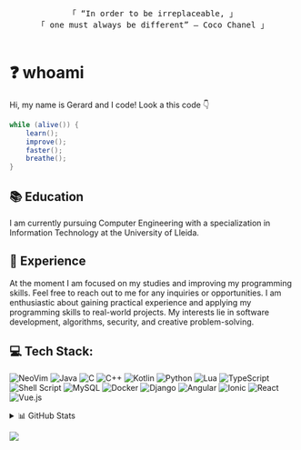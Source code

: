 <p align="center">
        <!-- Intro -->
        <samp>
                「 “In order to be irreplaceable,  」
                <br>
                「 one must always be different” – Coco Chanel</b> 」
                <br>
                <br>
        </samp>
</p>


# ❓ whoami 
Hi, my name is Gerard and I code! Look a this code 👇
```java
while (alive()) {
    learn();
    improve();
    faster();
    breathe();
}
```

## 📚 Education
I am currently pursuing Computer Engineering with a specialization in Information Technology at the University of Lleida.

## 💼 Experience
At the moment I am focused on my studies and improving my programming skills. Feel free to reach out to me for any inquiries or opportunities. I am enthusiastic about gaining practical experience and applying my programming skills to real-world projects. My interests lie in software development, algorithms, security, and creative problem-solving.

## 💻 Tech Stack:
![NeoVim](https://img.shields.io/badge/NeoVim-%2357A143.svg?&style=for-the-badge&logo=neovim&logoColor=white) ![Java](https://img.shields.io/badge/java-%23ED8B00.svg?style=for-the-badge&logo=java&logoColor=white) ![C](https://img.shields.io/badge/c-%2300599C.svg?style=for-the-badge&logo=c&logoColor=white) ![C++](https://img.shields.io/badge/C%2B%2B-00599C?style=for-the-badge&logo=c%2B%2B&logoColor=white) ![Kotlin](https://img.shields.io/badge/kotlin-%230095D5.svg?style=for-the-badge&logo=kotlin&logoColor=white) ![Python](https://img.shields.io/badge/Python-FFD43B?style=for-the-badge&logo=python&logoColor=blue) ![Lua](https://img.shields.io/badge/lua-%232C2D72.svg?style=for-the-badge&logo=lua&logoColor=white) ![TypeScript](https://img.shields.io/badge/typescript-%23007ACC.svg?style=for-the-badge&logo=typescript&logoColor=white) ![Shell Script](https://img.shields.io/badge/shell_script-%23121011.svg?style=for-the-badge&logo=gnu-bash&logoColor=white) ![MySQL](https://img.shields.io/badge/MySQL-005C84?style=for-the-badge&logo=mysql&logoColor=white) ![Docker](https://img.shields.io/badge/docker-%230db7ed.svg?style=for-the-badge&logo=docker&logoColor=white) ![Django](https://img.shields.io/badge/Django-092E20?style=for-the-badge&logo=django&logoColor=green) ![Angular](https://img.shields.io/badge/angular-%23DD0031.svg?style=for-the-badge&logo=angular&logoColor=white) ![Ionic](https://img.shields.io/badge/Ionic-%233880FF.svg?style=for-the-badge&logo=Ionic&logoColor=white) ![React](https://img.shields.io/badge/react-%2320232a.svg?style=for-the-badge&logo=react&logoColor=%2361DAFB) ![Vue.js](https://img.shields.io/badge/vuejs-%2335495e.svg?style=for-the-badge&logo=vuedotjs&logoColor=%234FC08D)

<details>
  <summary>📊 GitHub Stats</summary>
        <br>
                <div class="stats" align="center">
 
![vGerJ02 Stats](https://github-profile-summary-cards.vercel.app/api/cards/profile-details?username=vGerJ02&theme=nord_dark)

<br>

![Srike](https://github-readme-stats.vercel.app/api?username=vGerJ02&theme=nord&include_all_commits=true&count_private=true)

<br>

![Most used Languages](https://github-readme-streak-stats.herokuapp.com/?user=vGerJ02&theme=nord)


</div>
</details>




[![](https://visitcount.itsvg.in/api?id=vGerJ02&icon=0&color=5)](https://visitcount.itsvg.in)
